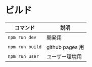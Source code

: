 # ビルド

| コマンド        | 説明            |
| --------------- | --------------- |
| `npm run dev`   | 開発用          |
| `npm run build` | github pages 用 |
| `npm run user`  | ユーザー環境用  |
